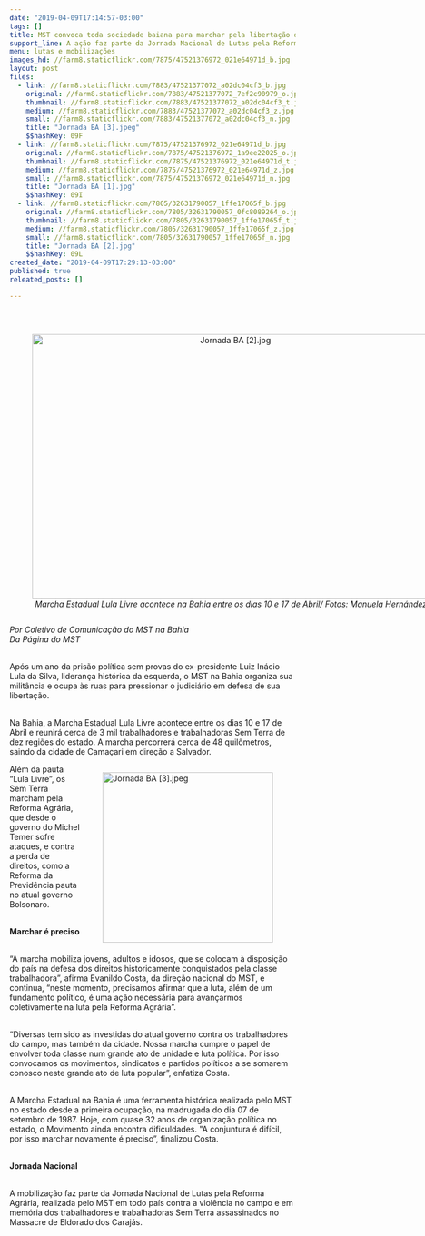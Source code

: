```yaml
---
date: "2019-04-09T17:14:57-03:00"
tags: []
title: MST convoca toda sociedade baiana para marchar pela libertação de Lula
support_line: A ação faz parte da Jornada Nacional de Lutas pela Reforma Agrária
menu: lutas e mobilizações
images_hd: //farm8.staticflickr.com/7875/47521376972_021e64971d_b.jpg
layout: post
files:
  - link: //farm8.staticflickr.com/7883/47521377072_a02dc04cf3_b.jpg
    original: //farm8.staticflickr.com/7883/47521377072_7ef2c90979_o.jpg
    thumbnail: //farm8.staticflickr.com/7883/47521377072_a02dc04cf3_t.jpg
    medium: //farm8.staticflickr.com/7883/47521377072_a02dc04cf3_z.jpg
    small: //farm8.staticflickr.com/7883/47521377072_a02dc04cf3_n.jpg
    title: "Jornada BA [3].jpeg"
    $$hashKey: 09F
  - link: //farm8.staticflickr.com/7875/47521376972_021e64971d_b.jpg
    original: //farm8.staticflickr.com/7875/47521376972_1a9ee22025_o.jpg
    thumbnail: //farm8.staticflickr.com/7875/47521376972_021e64971d_t.jpg
    medium: //farm8.staticflickr.com/7875/47521376972_021e64971d_z.jpg
    small: //farm8.staticflickr.com/7875/47521376972_021e64971d_n.jpg
    title: "Jornada BA [1].jpg"
    $$hashKey: 09I
  - link: //farm8.staticflickr.com/7805/32631790057_1ffe17065f_b.jpg
    original: //farm8.staticflickr.com/7805/32631790057_0fc8089264_o.jpg
    thumbnail: //farm8.staticflickr.com/7805/32631790057_1ffe17065f_t.jpg
    medium: //farm8.staticflickr.com/7805/32631790057_1ffe17065f_z.jpg
    small: //farm8.staticflickr.com/7805/32631790057_1ffe17065f_n.jpg
    title: "Jornada BA [2].jpg"
    $$hashKey: 09L
created_date: "2019-04-09T17:29:13-03:00"
published: true
releated_posts: []

---
```

<p>&nbsp;</p>

<div style="text-align:center">
<figure class="image" style="display:inline-block"><img alt="Jornada BA [2].jpg" height="467" src="//farm8.staticflickr.com/7805/32631790057_1ffe17065f_b.jpg" width="700" />
<figcaption><em>Marcha Estadual Lula Livre acontece na Bahia entre os dias 10 e 17 de Abril/ Fotos: Manuela Hern&aacute;ndez</em></figcaption>
</figure>
</div>

<p><em>Por Coletivo de Comunica&ccedil;&atilde;o do MST na Bahia<br />
Da P&aacute;gina do MST</em></p>

<p><br />
Ap&oacute;s um ano da pris&atilde;o pol&iacute;tica sem provas do ex-presidente Luiz In&aacute;cio Lula da Silva, lideran&ccedil;a hist&oacute;rica da esquerda, o MST na Bahia organiza sua milit&acirc;ncia e ocupa &agrave;s ruas para pressionar o judici&aacute;rio em defesa de sua liberta&ccedil;&atilde;o.<br />
&nbsp;</p>

<p>Na Bahia, a Marcha Estadual Lula Livre acontece entre os dias 10 e 17 de Abril e reunir&aacute; cerca de 3 mil trabalhadores e trabalhadoras Sem Terra de dez regi&otilde;es do estado. A marcha percorrer&aacute; cerca de 48 quil&ocirc;metros, saindo da cidade de Cama&ccedil;ari em dire&ccedil;&atilde;o a Salvador.</p>

<figure class="image" style="float:right"><img alt="Jornada BA [3].jpeg" height="300" src="//farm8.staticflickr.com/7883/47521377072_a02dc04cf3_b.jpg" width="300" />
<figcaption></figcaption>
</figure>

<p>Al&eacute;m da pauta &ldquo;Lula Livre&rdquo;, os Sem Terra marcham pela Reforma Agr&aacute;ria, que desde o governo do Michel Temer sofre ataques, e contra a perda de direitos, como a Reforma da Previd&ecirc;ncia pauta no atual governo Bolsonaro.<br />
&nbsp;</p>

<p><strong>Marchar &eacute; preciso</strong><br />
&nbsp;</p>

<p>&ldquo;A marcha mobiliza jovens, adultos e idosos, que se colocam &agrave; disposi&ccedil;&atilde;o do pa&iacute;s na defesa dos direitos historicamente conquistados pela classe trabalhadora&rdquo;, afirma Evanildo Costa, da dire&ccedil;&atilde;o nacional do MST, e continua, &ldquo;neste momento, precisamos afirmar que a luta, al&eacute;m de um fundamento pol&iacute;tico, &eacute; uma a&ccedil;&atilde;o necess&aacute;ria para avan&ccedil;armos coletivamente na luta pela Reforma Agr&aacute;ria&rdquo;.<br />
&nbsp;</p>

<p>&ldquo;Diversas tem sido as investidas do atual governo contra os trabalhadores do campo, mas tamb&eacute;m da cidade. Nossa marcha cumpre o papel de envolver toda classe num grande ato de unidade e luta pol&iacute;tica. Por isso convocamos os movimentos, sindicatos e partidos pol&iacute;ticos a se somarem conosco neste grande ato de luta popular&rdquo;, enfatiza Costa.<br />
&nbsp;</p>

<p>A Marcha Estadual na Bahia &eacute; uma ferramenta hist&oacute;rica realizada pelo MST no estado desde a primeira ocupa&ccedil;&atilde;o, na madrugada do dia 07 de setembro de 1987. Hoje, com quase 32 anos de organiza&ccedil;&atilde;o pol&iacute;tica no estado, o Movimento ainda encontra dificuldades. &quot;A conjuntura &eacute; dif&iacute;cil, por isso marchar novamente &eacute; preciso&rdquo;, finalizou Costa.<br />
&nbsp;</p>

<p><strong>Jornada Nacional</strong><br />
&nbsp;</p>

<p>A mobiliza&ccedil;&atilde;o faz parte da Jornada Nacional de Lutas pela Reforma Agr&aacute;ria, realizada pelo MST em todo pa&iacute;s contra a viol&ecirc;ncia no campo e em mem&oacute;ria dos trabalhadores e trabalhadoras Sem Terra assassinados no Massacre de Eldorado dos Caraj&aacute;s.</p>
